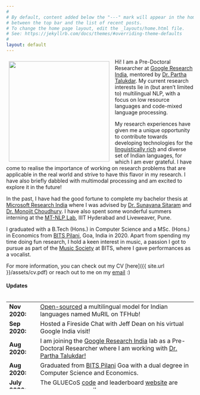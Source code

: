 ```yaml
---
#
# By default, content added below the "---" mark will appear in the home page
# between the top bar and the list of recent posts.
# To change the home page layout, edit the _layouts/home.html file.
# See: https://jekyllrb.com/docs/themes/#overriding-theme-defaults
#
layout: default
---
```


<img style="float: left;margin-right: 15px;margin-top: 7px; margin-left: 7px;height: 270px;border: 5" src=" {{ site.url }}/assets/dp.jpeg">

Hi! I am a Pre-Doctoral Researcher at [Google Research India](https://research.google/locations/india/), mentored by [Dr. Partha Talukdar](http://talukdar.net/). My current research interests lie in (but aren’t limited to) multilingual NLP, with a focus on low resource languages and code-mixed language processing. 

My research experiences have given me a unique opportunity to contribute towards developing technologies for the [linguistically rich](https://youtu.be/MpPJ4Rr-5SQ) and diverse set of Indian languages, for which I am ever grateful. I have come to realise the importance of working on research problems that are applicable in the real world and strive to have this flavor in my research. I have also briefly dabbled with multimodal processing and am excited to explore it in the future! 

In the past, I have had the good fortune to complete my bachelor thesis at [Microsoft Research India](https://www.microsoft.com/en-us/research/lab/microsoft-research-india/) where I was advised by [Dr. Sunayana Sitaram](https://www.microsoft.com/en-us/research/people/susitara/) and [Dr. Monojit Choudhury](https://www.microsoft.com/en-us/research/people/monojitc/). I have also spent some wonderful summers interning at the [MT-NLP Lab](https://ltrc.iiit.ac.in/), IIIT Hyderabad and Liveweaver, Pune.

I graduated with a B.Tech (Hons.) in Computer Science and a MSc. (Hons.) in Economics from [BITS Pilani](https://www.bits-pilani.ac.in/), Goa, India in 2020. Apart from spending my time doing fun research, I hold a keen interest in music, a passion I got to pursue as part of the [Music Society](https://www.youtube.com/channel/UCs3URAnJc629Is22Q6tPK4g) at BITS, where I gave performances as a vocalist.
 
For more information, you can check out my CV [here]({{ site.url }}/assets/cv.pdf) or reach out to me on my [email](mailto:khanuja.simran7@gmail.com) :)

#### Updates

<div style="height:250px;overflow:auto;">
<table>
<col width="100px">
<col width="650px">
<tr><td><b>Nov 2020:</b></td><td><a href="https://tfhub.dev/google/MuRIL/1">Open-sourced</a> a multilingual model for Indian languages named MuRIL on TFHub!</td></tr>
<tr><td><b>Sep 2020:</b></td><td>Hosted a Fireside Chat with Jeff Dean on his virtual Google India visit!</td></tr>
<tr><td><b>Aug 2020:</b></td><td>I am joining the <a href="https://research.google/locations/india/">Google Research India</a> lab as a Pre-Doctoral Researcher where I am working with <a href="http://talukdar.net/">Dr. Partha Talukdar!</a></td></tr>
<tr><td><b>Aug 2020:</b></td><td>Graduated from <a href="https://www.bits-pilani.ac.in/">BITS Pilani</a> Goa with a dual degree in Computer Science and Economics.</td></tr>
<tr><td><b>July 2020:</b></td><td>The GLUECoS <a href="https://github.com/microsoft/GLUECoS">code</a> and leaderboard <a href="https://microsoft.github.io/GLUECoS/">website</a> are now open-sourced!</td></tr>
<tr><td><b>Apr 2020:</b></td><td><a href="https://arxiv.org/abs/2004.12376">Paper</a> on building a benchmark for code-switched language processing to appear at ACL 2020! (<a href="https://slideslive.com/38928983/gluecos-an-evaluation-benchmark-for-codeswitched-nlp">Talk</a>)</td></tr>
<tr><td><b>Mar 2020:</b></td><td>We created a <a href="https://www.cse.iitb.ac.in/~pjyothi/indiccorpora/#nli">new dataset</a> for code-mixed conversational NLI! <a href="https://arxiv.org/abs/2004.05051">Paper</a> to appear in CALCS, LREC 2020.</td></tr>
<tr><td><b>Jul 2019:</b></td><td>I am doing my bachelor thesis at the <a href="https://www.microsoft.com/en-us/research/lab/microsoft-research-india/">Microsoft Research India</a> lab, where I am working with <a href="https://www.microsoft.com/en-us/research/people/susitara/">Dr. Sunayana Sitaram</a>!</td></tr>
<tr><td><b>Jun 2019:</b></td><td><a href="https://www.aclweb.org/anthology/W19-7810.pdf">Work</a> done on generating code-mixed text in summer 2018 to appear at TLT SyntaxFest 2019</td></tr>
<tr><td><b>Apr 2018:</b></td><td>Summer internship at the <a href="https://ltrc.iiit.ac.in/">MT-NLP lab</a>, IIIT Hyderabad where I will be working with <a href="https://www.iiit.ac.in/people/faculty/dipti/">Dr. Dipti Misra Sharma</a></td></tr>